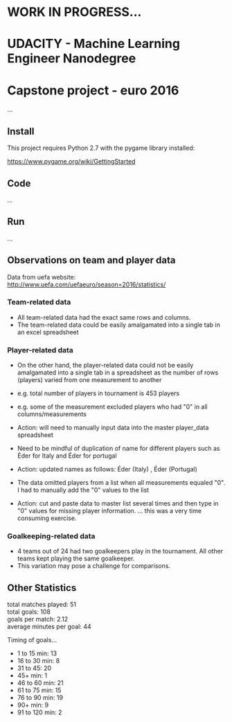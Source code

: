 # WORK IN PROGRESS...

# UDACITY - Machine Learning Engineer Nanodegree

# Capstone project - euro 2016

...

## Install

This project requires Python 2.7 with the pygame library installed:

https://www.pygame.org/wiki/GettingStarted

## Code

...

## Run

...

## Observations on team and player data

Data from uefa website:  http://www.uefa.com/uefaeuro/season=2016/statistics/

### Team-related data
* All team-related data had the exact same rows and columns.  
* The team-related data could be easily amalgamated into a single tab in an excel spreadsheet

### Player-related data
* On the other hand, the player-related data could not be easily amalgamated into a single
tab in a spreadsheet as the number of rows (players) varied from one measurement to another
* e.g. total number of players in tournament is 453 players
* e.g. some of the measurement excluded players who had "0" in all columns/measurements
* Action:  will need to manually input data into the master player_data spreadsheet

* Need to be mindful of duplication of name for different players such as Éder for Italy and Éder for portugal
* Action:  updated names as follows:  Éder (Italy) , Éder (Portugal)

* The data omitted players from a list when all measurements equaled "0".  I had to manually add the "0" values to the list
* Action:  cut and paste data to master list several times and then type in "0" values for missing player information.
... this was a very time consuming exercise.

### Goalkeeping-related data
* 4 teams out of 24 had two goalkeepers play in the tournament.  All other teams kept playing the same goalkeeper.
* This variation may pose a challenge for comparisons.

## Other Statistics

total matches played: 51	
total goals: 108	
goals per match: 2.12 	
average minutes per goal: 44

Timing of goals...
* 1 to 15 min: 	13
* 16 to 30 min: 	8
* 31 to 45: 		20
* 45+ min: 		1
* 46 to 60 min: 	21
* 61 to 75 min: 	15
* 76 to 90 min: 	19
* 90+ min: 		9
* 91 to 120 min:	2